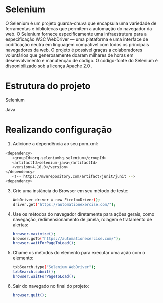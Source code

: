 # Selenium
O Selenium é um projeto guarda-chuva que encapsula uma variedade de ferramentas e bibliotecas que permitem a automação do navegador da web. O Selenium fornece especificamente uma infraestrutura para a especificação W3C WebDriver — uma plataforma e uma interface de codificação neutra em linguagem compatível com todos os principais navegadores da web.
O projeto é possível graças a colaboradores voluntários que generosamente doaram milhares de horas em desenvolvimento e manutenção de código.
O código-fonte do Selenium é disponibilizado sob a licença Apache 2.0 .

# Estrutura do projeto
Selenium

Java

# Realizando configuração
1. Adicione a dependência ao seu pom.xml:
```bash
<dependency>
   <groupId>org.seleniumhq.selenium</groupId>
   <artifactId>selenium-java</artifactId>
   <version>4.10.0</version>
</dependency>
   <!-- https://mvnrepository.com/artifact/junit/junit -->
<dependency>
   ```
3. Crie uma instância do Browser em seu método de teste:
   ```bash
   WebDriver driver = new FirefoxDriver();
   driver.get("https://automationexercise.com/");
   ```
5. Use os métodos do navegador diretamente para ações gerais, como navegação, redimensionamento de janela, rolagem e tratamento de alertas:
   ```bash
   browser.maximize();
   browser.goTo("https://automationexercise.com/");
   browser.waitForPageToLoad();
   ```
7. Chame os métodos do elemento para executar uma ação com o elemento:
   ```bash
   txbSearch.type("Selenium WebDriver");
   txbSearch.submit();
   browser.waitForPageToLoad();
   ```
9. Sair do navegado no final do projeto:
   ```bash
   browser.quit();
```
